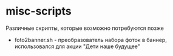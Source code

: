 misc-scripts
============

Различные скрипты, которые возможно потребуются позже

* foto2banner.sh - преобразователь набора фоток в баннер, использовался для акции "Дети наше будущее"
